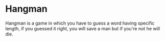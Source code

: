 # Hangman
Hangman is a game in which you have to guess a word having specific length, if you guessed it right, you will save a man but if you're not he will die.
